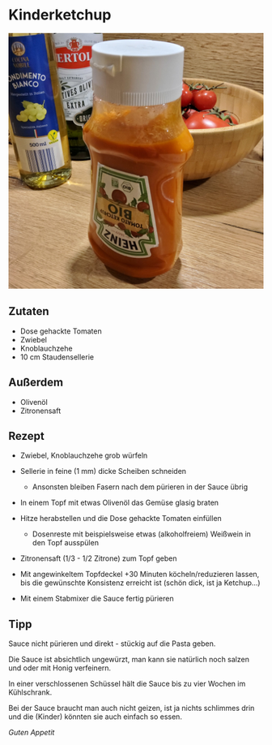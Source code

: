 # Kinderketchup

![img](imgs/Kinderketchup.jpg)

## Zutaten
- Dose gehackte Tomaten
- Zwiebel
- Knoblauchzehe
- 10 cm Staudensellerie

## Außerdem
- Olivenöl
- Zitronensaft

## Rezept
- Zwiebel, Knoblauchzehe grob würfeln

- Sellerie in feine (1 mm) dicke Scheiben schneiden
  - Ansonsten bleiben Fasern nach dem pürieren in der Sauce übrig

- In einem Topf mit etwas Olivenöl das Gemüse glasig braten

- Hitze herabstellen und die Dose gehackte Tomaten einfüllen
  - Dosenreste mit beispielsweise etwas (alkoholfreiem) Weißwein in den Topf ausspülen
 
- Zitronensaft (1/3 - 1/2 Zitrone) zum Topf geben

- Mit angewinkeltem Topfdeckel +30 Minuten köcheln/reduzieren lassen, bis die gewünschte Konsistenz erreicht ist (schön dick, ist ja Ketchup...)

- Mit einem Stabmixer die Sauce fertig pürieren

## Tipp
Sauce nicht pürieren und direkt - stückig auf die Pasta geben.

Die Sauce ist absichtlich ungewürzt, man kann sie natürlich noch salzen und oder mit Honig verfeinern.

In einer verschlossenen Schüssel hält die Sauce bis zu vier Wochen im Kühlschrank.

Bei der Sauce braucht man auch nicht geizen, ist ja nichts schlimmes drin und die (Kinder) könnten sie auch einfach so essen.

*Guten Appetit*
